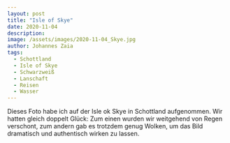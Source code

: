 ```yaml
---
layout: post
title: "Isle of Skye"
date: 2020-11-04
description: 
image: /assets/images/2020-11-04_Skye.jpg
author: Johannes Zaia
tags: 
  - Schottland
  - Isle of Skye
  - Schwarzweiß
  - Lanschaft
  - Reisen
  - Wasser
---
```

Dieses Foto habe ich auf der Isle ok Skye in Schottland aufgenommen. Wir hatten gleich doppelt Glück: Zum einen wurden wir weitgehend von Regen verschont, zum andern gab es trotzdem genug Wolken, um das Bild dramatisch und authentisch wirken zu lassen. 
